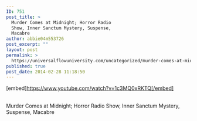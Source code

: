 ```yaml
---
ID: 751
post_title: >
  Murder Comes at Midnight; Horror Radio
  Show, Inner Sanctum Mystery, Suspense,
  Macabre
author: abbie04m553726
post_excerpt: ""
layout: post
permalink: >
  https://universalflowuniversity.com/uncategorized/murder-comes-at-midnight-horror-radio-show-inner-sanctum-mystery-suspense-macabre/
published: true
post_date: 2014-02-28 11:18:50
---
```

[embed]https://www.youtube.com/watch?v=1c3MQ0xRKTQ[/embed]</br></br>
<p>Murder Comes at Midnight; Horror Radio Show, Inner Sanctum Mystery, Suspense, Macabre</p>